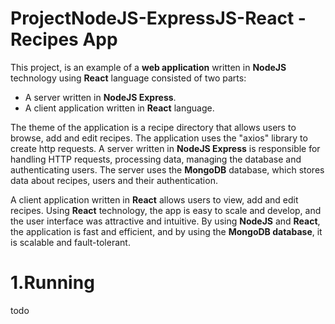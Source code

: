 # ProjectNodeJS-ExpressJS-React - Recipes App
This project, is an example of a <b>web application</b> written in <b>NodeJS</b> technology using <b>React</b> language consisted of two parts: 
- A server written in <b>NodeJS Express</b>.
- A client application written in <b>React</b> language.

The theme of the application is a recipe directory that allows users to browse, add and edit recipes. The application uses the "axios" library to create http requests.
A server written in <b>NodeJS Express</b> is responsible for handling HTTP requests, processing data, managing the database and authenticating users. 
The server uses the <b>MongoDB</b> database, which stores data about recipes, users and their authentication.

A client application written in <b>React</b> allows users to view, add and edit recipes. Using <b>React</b> technology, the app is easy to scale and develop, and the user interface was attractive and intuitive.
By using <b>NodeJS</b> and <b>React</b>, the application is fast and efficient, and by using the <b>MongoDB database</b>, it is scalable and fault-tolerant.

# 1.Running
todo
